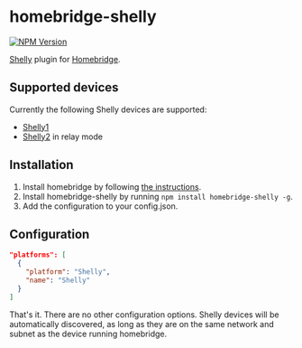 # homebridge-shelly
[![NPM Version](https://img.shields.io/npm/v/homebridge-shelly.svg)](https://www.npmjs.com/package/homebridge-shelly)

[Shelly](https://shelly.cloud) plugin for [Homebridge](https://homebridge.io).

## Supported devices
Currently the following Shelly devices are supported:
* [Shelly1](https://shelly.cloud/shelly1-open-source/)
* [Shelly2](https://shelly.cloud/shelly2/) in relay mode

## Installation
1. Install homebridge by following
   [the instructions](https://www.npmjs.com/package/homebridge#installation).
2. Install homebridge-shelly by running `npm install homebridge-shelly -g`.
3. Add the configuration to your config.json.

## Configuration
```json
"platforms": [
  {
    "platform": "Shelly",
    "name": "Shelly"
  }
]
```

That's it. There are no other configuration options. Shelly devices will be
automatically discovered, as long as they are on the same network and subnet as
the device running homebridge.
